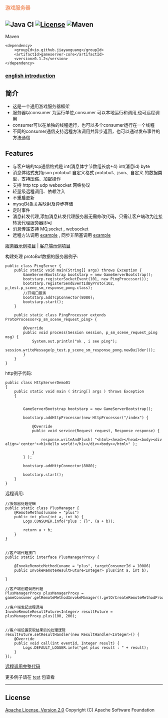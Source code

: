 ##   <font color=#f1986d size=3>游戏服务器</font>
![Java CI](https://github.com/jiayaoguang/gameserver/workflows/Java%20CI/badge.svg)
[![License](https://img.shields.io/badge/license-Apache%202-4EB1BA.svg)](https://www.apache.org/licenses/LICENSE-2.0.html)
![Maven](https://img.shields.io/maven-central/v/io.github.jiayaoguang/gameserver-core.svg)
------
Maven

    <dependency>
        <groupId>io.github.jiayaoguang</groupId>
        <artifactId>gameserver-core</artifactId>
        <version>0.1.2</version>
    </dependency>

### [english introduction](https://github.com/jiayaoguang/gameserver/blob/main/README_EN.md)

## 简介
* 这是一个通用游戏服务器框架
* 服务器以consumer 为运行单位,consumer 可以本地运行和调用,也可远程调用
* consumer可以在单独的线程运行，也可以多个consumer运行在一个线程
* 不同的consumer通信支持远程方法调用并异步返回，也可以通过发布事件的方法通信

## Features
* 与客户端的tcp通信格式是 int(消息体字节数组长度+4) int(消息id) byte[](消息体字节数组)
* 消息体格式支持json protobuf 自定义格式 protobuf、json、自定义 的数据类型，支持压缩、加密操作
* 支持 http tcp udp websocket 网络协议
* 轻量级远程调用、依赖注入
* 不重启更新
* mysql对象关系映射及异步存储
* 定时事件
* 消息转发代理,添加消息转发代理服务器无需修改代码，只需让客户端改为连接转发代理服务器即可
* 消息传递支持 MQ,socket , websocket
* 远程方法调用  [example](https://github.com/jiayaoguang/gameserver/blob/main/gameserver-test/src/main/java/org/jyg/gameserver/test/invoke/InvokeMethodHttpServerDemo01.java) , 同步非阻塞调用 [example](https://github.com/jiayaoguang/gameserver/blob/main/gameserver-test/src/main/java/org/jyg/gameserver/test/invoke/SyncInvokeMethodServerDemo01.java)



[服务器示例项目](https://github.com/jiayaoguang/gameserver/tree/main/gameserver-example) |
[客户端示例项目](https://github.com/jiayaoguang/gameclient)



构建处理 protoBuf数据的服务器例子:

    public class PingServer {
        public static void main(String[] args) throws Exception {
            GameServerBootstrap bootstarp = new GameServerBootstrap();
            bootstarp.registerSocketEvent(101, new PingProcessor());
            bootstarp.registerSendEventIdByProto(102, p_test.p_scene_sm_response_pong.class);
            //开端口服务
            bootstarp.addTcpConnector(8080);
            bootstarp.start();
        }
    
        public static class PingProcessor extends ProtoProcessor<p_sm_scene_request_ping> {
    
            @Override
            public void process(Session session, p_sm_scene_request_ping msg) {
                System.out.println("ok , i see ping");
                session.writeMessage(p_test.p_scene_sm_response_pong.newBuilder());
            }
        }
    }

http例子代码:

    public class HttpServerDemo01
    {
        public static void main ( String[] args ) throws Exception 
        {
        	
        	
        	GameServerBootstrap bootstarp = new GameServerBootstrap();
            
            bootstarp.addHttpProcessor(new HttpProcessor("/index") {
    			
    			@Override
    			public void service(Request request, Response response) {
    
    				response.writeAndFlush( "<html><head></head><body><div align='center'><h1>Hello world!</h1></div><body></html>" );
    				
    			}
    		} );
            
            bootstarp.addHttpConnector(8080);
            
            bootstarp.start();
        }
    }

远程调用:
    

    //服务器处理逻辑
    public static class PlusManager {
        @RemoteMethod(uname = "plus")
        public int plus(int a, int b) {
            Logs.CONSUMER.info("plus : {}", (a + b));

            return a + b;
        }
    }


    //客户端代理接口
    public static interface PlusManagerProxy {

        @InvokeRemoteMethod(uname = "plus", targetConsumerId = 10086)
        public InvokeRemoteResultFuture<Integer> plus(int a, int b);

    }

    //客户端创建调用代理
    PlusManagerProxy plusManagerProxy = gameConsumer.getRemoteMethodInvokeManager().getOrCreateRemoteMethodProxy(PlusManagerProxy.class);

    //客户端发起远程调用
    InvokeRemoteResultFuture<Integer> resultFuture = plusManagerProxy.plus(100, 200);


    //客户端设置获取结果后的处理逻辑
    resultFuture.setResultHandler(new ResultHandler<Integer>() {
        @Override
        public void call(int eventId, Integer result) {
            Logs.DEFAULT_LOGGER.info("get plus result : " + result);
        }
    });

[远程调用完整代码](https://github.com/jiayaoguang/gameserver/blob/main/gameserver-test/src/main/java/org/jyg/gameserver/test/invoke/ProxyInvokeMethodFutureServerDemo01.java)

更多例子请在 [test](https://github.com/jiayaoguang/gameserver/tree/main/gameserver-test/src/main/java/org/jyg/gameserver/test) 包查看

----------
## License
[Apache License, Version 2.0](http://www.apache.org/licenses/LICENSE-2.0.html) Copyright (C) Apache Software Foundation
	



